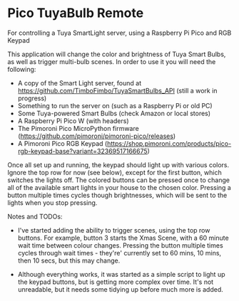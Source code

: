 # Pico TuyaBulb Remote
For controlling a Tuya SmartLight server, using a Raspberry Pi Pico and RGB Keypad

This application will change the color and brightness of Tuya Smart Bulbs, as well as trigger multi-bulb scenes. In order to use it you will need the following:

- A copy of the Smart Light server, found at https://github.com/TimboFimbo/TuyaSmartBulbs_API (still a work in progress)
- Something to run the server on (such as a Raspberry Pi or old PC)
- Some Tuya-powered Smart Bulbs (check Amazon or local stores)
- A Raspberry Pi Pico W (with headers)
- The Pimoroni Pico MicroPython firmware (https://github.com/pimoroni/pimoroni-pico/releases)
- A Pimoroni Pico RGB Keypad (https://shop.pimoroni.com/products/pico-rgb-keypad-base?variant=32369517166675)

Once all set up and running, the keypad should light up with various colors. Ignore the top row for now (see below), except for the first button, which switches the lights off. The colored buttons can be pressed once to change all of the available smart lights in your house to the chosen color. Pressing a button multiple times cycles though brightnesses, which will be sent to the lights when you stop pressing.

Notes and TODOs:

- I've started adding the ability to trigger scenes, using the top row buttons. For example, button 3 starts the Xmas Scene, with a 60 minute wait time between colour changes. Pressing the button multiple times cycles through wait times - they're' currently set to 60 mins, 10 mins, then 10 secs, but this may change.

- Although everything works, it was started as a simple script to light up the keypad buttons, but is getting more complex over time. It's not unreadable, but it needs some tidying up before much more is added.
